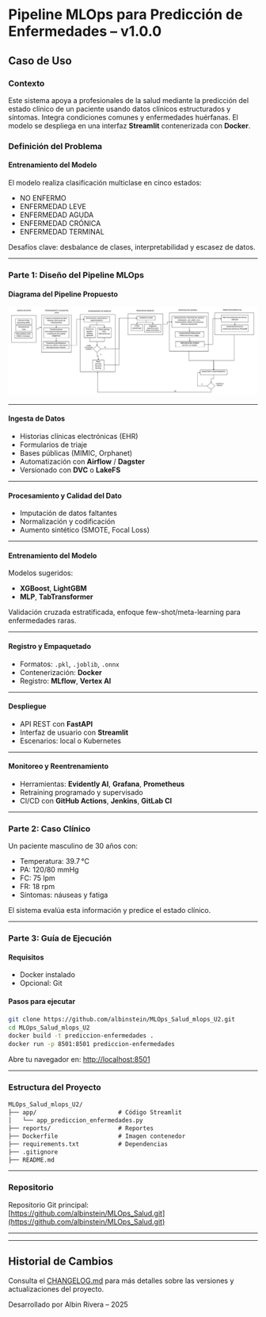 # Pipeline MLOps para Predicción de Enfermedades – v1.0.0

## Caso de Uso
### Contexto
Este sistema apoya a profesionales de la salud mediante la predicción del estado clínico de un paciente usando datos clínicos estructurados y síntomas. Integra condiciones comunes y enfermedades huérfanas. El modelo se despliega en una interfaz **Streamlit** contenerizada con **Docker**.

### Definición del Problema

#### Entrenamiento del Modelo
El modelo realiza clasificación multiclase en cinco estados:

- NO ENFERMO
- ENFERMEDAD LEVE
- ENFERMEDAD AGUDA
- ENFERMEDAD CRÓNICA
- ENFERMEDAD TERMINAL

Desafíos clave: desbalance de clases, interpretabilidad y escasez de datos.

---

### Parte 1: Diseño del Pipeline MLOps

#### Diagrama del Pipeline Propuesto

![Pipeline MLOps de Predicción de Enfermedades](./imgs/pipeline-mlops.JPG)

---

#### Ingesta de Datos
- Historias clínicas electrónicas (EHR)
- Formularios de triaje
- Bases públicas (MIMIC, Orphanet)
- Automatización con **Airflow** / **Dagster**
- Versionado con **DVC** o **LakeFS**

---

#### Procesamiento y Calidad del Dato
- Imputación de datos faltantes
- Normalización y codificación
- Aumento sintético (SMOTE, Focal Loss)

---

#### Entrenamiento del Modelo
Modelos sugeridos:
- **XGBoost**, **LightGBM**
- **MLP**, **TabTransformer**

Validación cruzada estratificada, enfoque few-shot/meta-learning para enfermedades raras.

---

#### Registro y Empaquetado
- Formatos: `.pkl`, `.joblib`, `.onnx`
- Contenerización: **Docker**
- Registro: **MLflow**, **Vertex AI**

---

#### Despliegue
- API REST con **FastAPI**
- Interfaz de usuario con **Streamlit**
- Escenarios: local o Kubernetes

---

#### Monitoreo y Reentrenamiento
- Herramientas: **Evidently AI**, **Grafana**, **Prometheus**
- Retraining programado y supervisado
- CI/CD con **GitHub Actions**, **Jenkins**, **GitLab CI**

---

### Parte 2: Caso Clínico

Un paciente masculino de 30 años con:
- Temperatura: 39.7 °C
- PA: 120/80 mmHg
- FC: 75 lpm
- FR: 18 rpm
- Síntomas: náuseas y fatiga

El sistema evalúa esta información y predice el estado clínico.

---

### Parte 3: Guía de Ejecución

#### Requisitos
- Docker instalado
- Opcional: Git

#### Pasos para ejecutar

```bash
git clone https://github.com/albinstein/MLOps_Salud_mlops_U2.git
cd MLOps_Salud_mlops_U2
docker build -t prediccion-enfermedades .
docker run -p 8501:8501 prediccion-enfermedades
```

Abre tu navegador en: [http://localhost:8501](http://localhost:8501)

---

### Estructura del Proyecto

```
MLOps_Salud_mlops_U2/
├── app/                       # Código Streamlit
│   └── app_prediccion_enfermedades.py
├── reports/                   # Reportes
├── Dockerfile                 # Imagen contenedor
├── requirements.txt           # Dependencias
├── .gitignore
├── README.md
```

---

### Repositorio

Repositorio Git principal:  
[https://github.com/albinstein/MLOps_Salud.git](https://github.com/albinstein/MLOps_Salud.git)

---


---

## Historial de Cambios

Consulta el [CHANGELOG.md](./CHANGELOG.md) para más detalles sobre las versiones y actualizaciones del proyecto.


Desarrollado por Albin Rivera – 2025